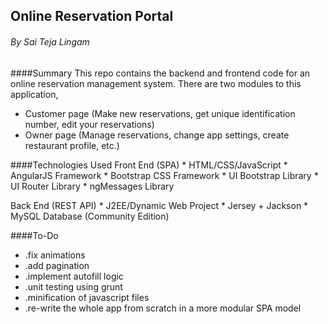 ## Online Reservation Portal
###### By Sai Teja Lingam

####Summary
This repo contains the backend and frontend code for an online reservation management system. There are two modules to this application,
- Customer page (Make new reservations, get unique identification number, edit your reservations)
- Owner page (Manage reservations, change app settings, create restaurant profile, etc.)


####Technologies Used
 Front End (SPA)
    * HTML/CSS/JavaScript
    * AngularJS Framework
    * Bootstrap CSS Framework
    * UI Bootstrap Library
    * UI Router Library
    * ngMessages Library

 Back End (REST API)
    * J2EE/Dynamic Web Project
    * Jersey + Jackson
    * MySQL Database (Community Edition)

####To-Do
* .fix animations
* .add pagination
* .implement autofill logic
* .unit testing using grunt
* .minification of javascript files
* .re-write the whole app from scratch in a more modular SPA model
